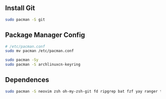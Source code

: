 ## Install Git
```bash 
sudo pacman -S git
```

## Package Manager Config
```bash
# /etc/pacman.conf
sudo mv pacman /etc/pacman.conf

sudo pacman -Sy
sudo pacman -S archlinuxcn-keyring
```

## Dependences
```bash 
sudo pacman -S neovim zsh oh-my-zsh-git fd ripgrep bat fzf yay ranger tmux
```

